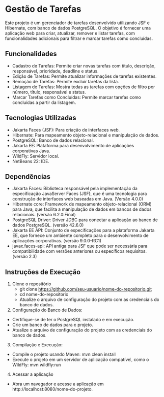 # Gestão de Tarefas
Este projeto é um gerenciador de tarefas desenvolvido utilizando JSF e Hibernate, com banco de dados PostgreSQL. O objetivo é fornecer uma aplicação web para criar, atualizar, remover e listar tarefas, com funcionalidades adicionais para filtrar e marcar tarefas como concluídas.

## Funcionalidades
- Cadastro de Tarefas: Permite criar novas tarefas com título, descrição, responsável, prioridade, deadline e status.
- Edição de Tarefas: Permite atualizar informações de tarefas existentes.
- Remoção de Tarefas: Permite excluir tarefas da lista.
- Listagem de Tarefas: Mostra todas as tarefas com opções de filtro por número, título, responsável e status.
- Marcar Tarefas como Concluídas: Permite marcar tarefas como concluídas a partir da listagem.

## Tecnologias Utilizadas
- Jakarta Faces (JSF): Para criação de interfaces web.
- Hibernate: Para mapeamento objeto-relacional e manipulação de dados.
- PostgreSQL: Banco de dados relacional.
- Jakarta EE: Plataforma para desenvolvimento de aplicações corporativas Java.
- WildFly: Servidor local.
- NetBeans 22: IDE.

## Dependências
- Jakarta Faces: Biblioteca responsável pela implementação da especificação JavaServer Faces (JSF), que é uma tecnologia para construção de interfaces web baseadas em Java. (Versão 4.0.0)
- Hibernate core: Framework de mapeamento objeto-relacional (ORM) para Java, que facilita a manipulação de dados em bancos de dados relacionais. (versão 6.2.0.Final)
- PostgreSQL Driver: Driver JDBC para conectar a aplicação ao banco de dados PostgreSQL. (versão 42.6.0)
- Jakarta EE API: Conjunto de especificações para a plataforma Jakarta EE, que fornece um ambiente completo para o desenvolvimento de aplicações corporativas. (versão 9.0.0-RC1)
- javax.faces-api: API antiga para JSF que pode ser necessária para compatibilidade com versões anteriores ou específicos requisitos. (versão 2.3)

## Instruções de Execução
1. Clone o repositório
   - git clone https://github.com/seu-usuario/nome-do-repositorio.git
   - cd nome-do-repositorio
   - Atualize o arquivo de configuração do projeto com as credenciais do banco de dados.
2. Configuração do Banco de Dados:
  - Certifique-se de ter o PostgreSQL instalado e em execução.
  - Crie um banco de dados para o projeto.
  - Atualize o arquivo de configuração do projeto com as credenciais do banco de dados.
3. Compilação e Execução:
  - Compile o projeto usando Maven:
  mvn clean install
  - Execute o projeto em um servidor de aplicação compatível, como o WildFly:
  mvn wildfly:run
4. Acessar a aplicação
  - Abra um navegador e acesse a aplicação em http://localhost:8080/nome-do-projeto.
